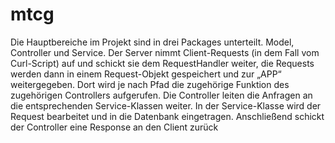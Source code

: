 # mtcg
Die Hauptbereiche im Projekt sind in drei Packages unterteilt. Model, Controller und 
Service.
Der Server nimmt Client-Requests (in dem Fall vom Curl-Script) auf und schickt sie dem RequestHandler weiter, die 
Requests werden dann in einem Request-Objekt 
gespeichert und zur „APP“ weitergegeben. Dort wird je 
nach Pfad die zugehörige Funktion des zugehörigen 
Controllers aufgerufen. Die Controller leiten die Anfragen
an die entsprechenden Service-Klassen weiter. In der 
Service-Klasse wird der Request bearbeitet und in 
die Datenbank eingetragen. Anschließend schickt der 
Controller eine Response an den Client zurück
